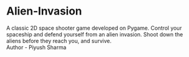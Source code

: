 # Alien-Invasion
A classic 2D space shooter game developed on Pygame. Control your spaceship and defend yourself from an alien invasion. Shoot down the aliens before they reach you, and survive. 
<br>
Author - Piyush Sharma
